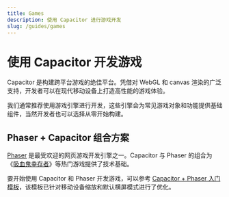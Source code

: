 ```yaml
---
title: Games
description: 使用 Capacitor 进行游戏开发
slug: /guides/games
---
```


# 使用 Capacitor 开发游戏

Capacitor 是构建跨平台游戏的绝佳平台。凭借对 WebGL 和 canvas 渲染的广泛支持，开发者可以在现代移动设备上打造高性能的游戏体验。

我们通常推荐使用游戏引擎进行开发，这些引擎会为常见游戏对象和功能提供基础组件，当然开发者也可以选择从零开始构建。

## Phaser + Capacitor 组合方案

[Phaser](https://phaser.io/) 是最受欢迎的网页游戏开发引擎之一。Capacitor 与 Phaser 的组合为《[吸血鬼幸存者](https://store.steampowered.com/app/1794680/Vampire_Survivors/)》等热门游戏提供了技术基础。

要开始使用 Capacitor 和 Phaser 开发游戏，可以参考 [Capacitor + Phaser 入门模板](https://github.com/ionic-team/capacitor-starters/tree/main/phaser)，该模板已针对移动设备缩放和默认横屏模式进行了优化。